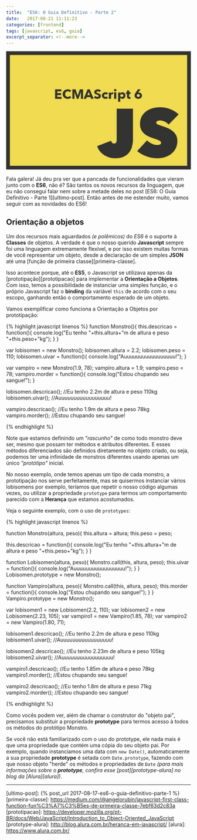 ```yaml
---
title:  "ES6: O Guia Definitivo - Parte 2"
date:   2017-08-21 11:11:23
categories: [frontend]
tags: [javascript, es6, guia]
excerpt_separator: <!--more-->
---
```


![ES6](/images/es6.jpg)

Fala galera! Já deu pra ver que a pancada de funcionalidades que vieram junto com o **ES6**, não é? São tantos os novos recursos da linguagem, que eu não consegui falar nem sobre a metade deles no post [ES6: O Guia Definitivo - Parte 1][ultimo-post]. Então antes de me estender muito, vamos seguir com as novidades do ES6!

<!--more-->

## Orientação a objetos

Um dos recursos mais aguardados _(e polêmicos)_ do *ES6* é o suporte à **Classes** de objetos. A verdade é que o nosso querido **Javascript** sempre foi uma linguagem extremamente flexível, e por isso existem muitas formas de você representar um objeto, desde a declaração de um simples **JSON** até uma [função de primeira classe][primeira-classe].

Isso acontece porque, até o **ES5**, o Javascript se utilizava apenas da [prototipação][prototipacao] para implementar a **Orientação a Objetos**. Com isso, temos a possibilidade de instanciar uma simples função, e o próprio Javascript faz o **binding** da variável `this` de acordo com o seu escopo, ganhando então o comportamento esperado de um objeto.

Vamos exemplificar como funciona a Orientação a Objetos por prototipação:

{% highlight javascript linenos %}
function Monstro(){
  this.descricao = function(){
    console.log("Eu tenho "+this.altura+"m de altura e peso "+this.peso+"kg");
  }
}

var lobisomen = new Monstro();
lobisomen.altura = 2.2;
lobisomen.peso = 110;
lobisomen.uivar = function(){
  console.log("Auuuuuuuuuuuuuuuuu!");
}

var vampiro = new Monstro(1.9, 78);
vampiro.altura = 1.9;
vampiro.peso = 78;
vampiro.morder = function(){
  console.log("Estou chupando seu sangue!");
}

lobisomen.descricao(); //Eu tenho 2.2m de altura e peso 110kg
lobisomen.uivar(); //Auuuuuuuuuuuuuuuuu!

vampiro.descricao(); //Eu tenho 1.9m de altura e peso 78kg
vampiro.morder(); //Estou chupando seu sangue!

{% endhighlight %}


Note que estamos definindo um _"rascunho"_ de como todo monstro deve ser, mesmo que possam ter métodos e atributos diferentes. E esses métodos diferenciados são definidos diretamente no objeto criado, ou seja, podemos ter uma infinidade de monstros diferentes usando apenas um único _"protótipo"_ inicial.

No nosso exemplo, onde temos apenas um tipo de cada monstro, a prototipação nos serve perfeitamente, mas se quisermos instanciar vários lobisomens por exemplo, teríamos que repetir o nosso código algumas vezes, ou utilizar a propriedade `prototype` para termos um comportamento parecido com a **Herança** que estamos acostumados.

Veja o seguinte exemplo, com o uso de `prototypes`:

{% highlight javascript linenos %}

function Monstro(altura, peso){
  this.altura = altura;
  this.peso = peso;
  
  this.descricao = function(){
    console.log("Eu tenho "+this.altura+"m de altura e peso "+this.peso+"kg");
  }
}

function Lobisomen(altura, peso){
  Monstro.call(this, altura, peso);
  this.uivar = function(){
    console.log("Auuuuuuuuuuuuuuuuu!");
  }
}
Lobisomen.prototype = new Monstro();

function Vampiro(altura, peso){
  Monstro.call(this, altura, peso);
  this.morder = function(){
    console.log("Estou chupando seu sangue!");
  }
}
Vampiro.prototype = new Monstro();

var lobisomen1 = new Lobisomen(2.2, 110);
var lobisomen2 = new Lobisomen(2.23, 105);
var vampiro1 = new Vampiro(1.85, 78);
var vampiro2 = new Vampiro(1.80, 71);

lobisomen1.descricao(); //Eu tenho 2.2m de altura e peso 110kg
lobisomen1.uivar(); //Auuuuuuuuuuuuuuuuu!

lobisomen2.descricao(); //Eu tenho 2.23m de altura e peso 105kg
lobisomen2.uivar(); //Auuuuuuuuuuuuuuuuu!

vampiro1.descricao(); //Eu tenho 1.85m de altura e peso 78kg
vampiro1.morder(); //Estou chupando seu sangue!

vampiro2.descricao(); //Eu tenho 1.8m de altura e peso 71kg
vampiro2.morder(); //Estou chupando seu sangue!

{% endhighlight %}

Como vocês podem ver, além de chamar o construtor do "objeto pai", precisamos substituir a propriedade **prototype** para termos acesso à todos os métodos do protótipo Monstro. 

Se você não está familiarizado com o uso do prototype, ele nada mais é que uma propriedade que contém uma cópia do seu objeto pai. Por exemplo, quando instanciamos uma data com `new Date()`, automaticamente a sua propriedade **prototype** é setada com `Date.prototype`, fazendo com que nosso objeto "herde" os métodos e propriedades de `Date` _(para mais informações sobre o **prototype**, confira esse [post][prototype-alura] no blog da [Alura][alura])_.


---

[ultimo-post]:                  {% post_url 2017-08-17-es6-o-guia-definitivo-parte-1 %}
[primeira-classe]:              https://medium.com/@angelorubin/javascript-first-class-function-fun%C3%A7%C3%B5es-de-primeira-classe-7ebf63d2c83a
[prototipacao]:                 https://developer.mozilla.org/pt-BR/docs/Web/JavaScript/Introduction_to_Object-Oriented_JavaScript
[prototype-alura]:              http://blog.alura.com.br/heranca-em-javascript/
[alura]:                        https://www.alura.com.br/